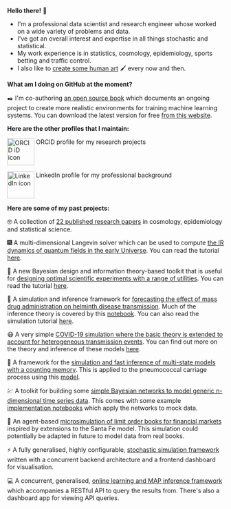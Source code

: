 **Hello there!** :wave: 

* I'm a professional data scientist and research engineer whose worked on a wide variety of problems and data.
* I've got an overall interest and expertise in all things stochastic and statistical.
* My work experience is in statistics, cosmology, epidemiology, sports betting and traffic control.
* I also like to [create some human art](https://umbralcalc.github.io/human-art/) 🖌️ every now and then.

**What am I doing on GitHub at the moment?**

:black_nib: I'm co-authoring [an open source book](https://github.com/umbralcalc/worlds-of-observation) which documents an ongoing project to create more realistic environments for training machine learning systems. You can download the latest version for free [from this website](https://umbralcalc.github.io/worlds-of-observation/).

**Here are the other profiles that I maintain:** 

<a itemprop="sameAs" content="https://orcid.org/0000-0001-8778-006X" href="https://orcid.org/0000-0001-8778-006X" target="orcid.widget" rel="noopener noreferrer" style="vertical-align:top;"><img src="https://orcid.org/sites/default/files/images/orcid_16x16.png" style="width:4.5em" alt="ORCID iD icon"></a> ORCID profile for my research projects

<a itemprop="sameAs" content="https://uk.linkedin.com/in/robert-hardwick-1179041aa" href="https://uk.linkedin.com/in/robert-hardwick-1179041aa" target="linkedin.widget" rel="noopener noreferrer" style="vertical-align:top;"><img src="https://i.stack.imgur.com/gVE0j.png" style="width:4.5em" alt="LinkedIn icon"></a> LinkedIn profile for my professional background

**Here are some of my past projects:**

:nerd_face: A collection of [22 published research papers](https://orcid.org/0000-0001-8778-006X) in cosmology, epidemiology and statistical science.

:fireworks: A multi-dimensional Langevin solver which can be used to compute [the IR dynamics of quantum fields in the early Universe](https://iopscience.iop.org/article/10.1088/1475-7516/2018/05/054). You can read the tutorial [here](https://nbviewer.jupyter.org/github/umbralcalc/nfield/blob/master/notebooks/example_run.ipynb).

:telescope: A new Bayesian design and information theory-based toolkit that is useful for [designing optimal scientific experiments with a range of utilities](https://iopscience.iop.org/article/10.1088/1475-7516/2018/05/070). You can read the tutorial [here](https://nbviewer.jupyter.org/github/umbralcalc/foxi/blob/master/foxiscripts/5D_example.ipynb).

:petri_dish: A simulation and inference framework for [forecasting the effect of mass drug administration on helminth disease transmission](https://www.sciencedirect.com/science/article/pii/S1755436521000013). Much of the inference theory is covered by this [notebook](https://nbviewer.jupyter.org/github/umbralcalc/helmpy/blob/master/notebooks/helmpy_inference.ipynb). You can also read the simulation tutorial [here](https://nbviewer.jupyter.org/github/umbralcalc/helmpy/blob/master/notebooks/helmpy_examples.ipynb).

:mask: A very simple [COVID-19 simulation where the basic theory is extended to account for heterogeneous transmission events](https://nbviewer.jupyter.org/github/umbralcalc/covid-simple/blob/master/covid-simple.ipynb). You can find out more on the theory and inference of these models [here](https://royalsociety.org/news/2020/09/set-c-covid-r-rate/).

:test_tube: A framework for the [simulation and fast inference of multi-state models with a counting memory](https://nbviewer.jupyter.org/github/umbralcalc/pneumoinfer/blob/master/notebooks/theory-docs.ipynb). This is applied to the pneumococcal carriage process using this [model](https://science.sciencemag.org/content/335/6074/1376.long).

:chart: A toolkit for building some [simple Bayesian networks to model generic n-dimensional time series data](https://nbviewer.jupyter.org/github/umbralcalc/bants/blob/master/notes/theory-notes.ipynb). This comes with some example [implementation notebooks](https://nbviewer.jupyter.org/github/umbralcalc/bants/blob/master/example/example_ARGP_bants_application.ipynb) which apply the networks to mock data. 

:money_with_wings: An agent-based [microsimulation of limit order books for financial markets](https://nbviewer.org/github/umbralcalc/lobsim/blob/main/LOB_simulation.ipynb) inspired by extensions to the Santa Fe model. This simulation could potentially be adapted in future to model data from real books.

:zap: A fully generalised, highly configurable, [stochastic simulation framework](https://github.com/umbralcalc/stochadex) written with a concurrent backend architecture and a frontend dashboard for visualisation.

:computer: A concurrent, generalised, [online learning and MAP inference framework](https://github.com/umbralcalc/learnadex) which accompanies a RESTful API to query the results from. There's also a dashboard app for viewing API queries.
